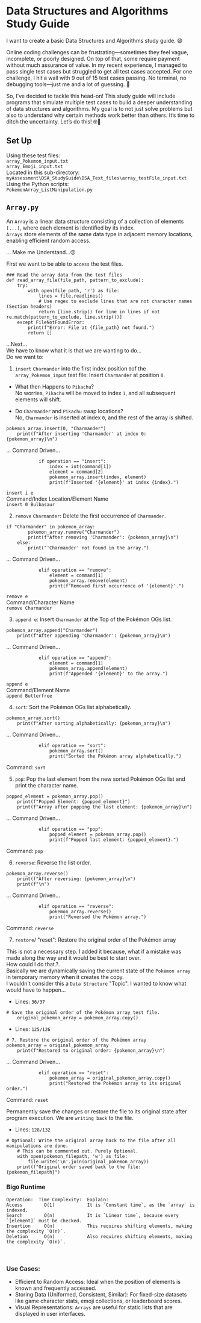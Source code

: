 # Data Structures and Algorithms Study Guide

I want to create a basic Data Structures and Algorithms study guide. 😄 <br>

Online coding challenges can be frustrating—sometimes they feel vague, incomplete, or poorly designed. On top of that, some require payment without much assurance of value. In my recent experience, I managed to pass single test cases but struggled to get all test cases accepted. For one challenge, I hit a wall with 9 out of 15 test cases passing. No terminal, no debugging tools—just me and a lot of guessing. 🥴 <br>

So, I’ve decided to tackle this head-on! This study guide will include programs that simulate multiple test cases to build a deeper understanding of data structures and algorithms. My goal is to not just solve problems but also to understand why certain methods work better than others. It’s time to ditch the uncertainty. Let’s do this! 🤓💪 <br>

## Set Up

Using these test files: <br>
`array_Pokemon_input.txt` <br>
`array_Emoji_input.txt` <br>
Located in this sub-directory: <br>
`myAssessment\DSA_StudyGuide\DSA_Text_files\array_testFile_input.txt` <br>
Using the Python scripts: <br>
`PokemonArray_ListManipulation.py` <br>

## `Array.py`

An `Array` is a linear data structure consisting of a collection of elements `[...]`, where each element is identified by its index. <br>
`Arrays` store elements of the same data type in adjacent memory locations, enabling efficient random access. <br>


... Make me Understand...🙃<br>

First we want to be able to `access` the test files. <br>

```
### Read the array data from the test files 
def read_array_file(file_path, pattern_to_exclude):
    try:
        with open(file_path, 'r') as file:
            lines = file.readlines()
            # Use regex to exclude lines that are not character names (Section headers)
            return [line.strip() for line in lines if not re.match(pattern_to_exclude, line.strip())]    
    except FileNotFoundError:
        print(f"Error: File at {file_path} not found.")
        return []
```

...Next... <br>
We have to know what it is that we are wanting to do... <br>
Do we want to: <br>

1. `insert` `Charmander` into the first index position `0`of the `array_Pokemon_input` test file: Insert `Charmander` at position `0`. <br>

- What then Happens to `Pikachu`? <br>
 No worries, `Pikachu` will be moved to index `1`, and all subsequent elements will shift. <br>

- Do `Charmander` and `Pikachu` swap locations?<br>
No, `Charmander` is inserted at index `0`, and the rest of the array is shifted.

```
pokemon_array.insert(0, "Charmander")
    print(f"After inserting 'Charmander' at index 0: {pokemon_array}\n")
```
... Command Driven...<br>

```
            if operation == "insert":
                index = int(command[1])
                element = command[2]
                pokemon_array.insert(index, element)
                print(f"Inserted '{element}' at index {index}.")
```
`insert i e`<br>
Command/Index Location/Element Name  <br>
`insert 0 Bulbasaur`

2. `remove` `Charmander`: Delete the first occurrence of `Charmander`. <br>

```
if "Charmander" in pokemon_array:
        pokemon_array.remove("Charmander")
        print(f"After removing 'Charmander': {pokemon_array}\n")
    else:
        print("'Charmander' not found in the array.")
```
... Command Driven...<br>

```
            elif operation == "remove":
                element = command[1]
                pokemon_array.remove(element)
                print(f"Removed first occurrence of '{element}'.")
```
`remove e`<br>
Command/Character Name  <br>
`remove Charmander` <br>

3. `append e`: Insert `Charmander` at the Top of the Pokémon OGs list. <br>

```
pokemon_array.append("Charmander")
    print(f"After appending 'Charmander': {pokemon_array}\n")
```

... Command Driven...<br>

```
            elif operation == "append":
                element = command[1]
                pokemon_array.append(element)
                print(f"Appended '{element}' to the array.")

```

`append e` <br>
Command/Element Name <br>
`append Butterfree` <br>


4. `sort`: Sort the Pokémon OGs list alphabetically. <br>

```
pokemon_array.sort()
    print(f"After sorting alphabetically: {pokemon_array}\n")
```

... Command Driven...<br>

```
            elif operation == "sort":
                pokemon_array.sort()
                print("Sorted the Pokémon array alphabetically.")
```
Command: `sort` <br>


5. `pop`: Pop the last element from the new sorted Pokémon OGs list and print the character name. <br>

```
popped_element = pokemon_array.pop()
    print(f"Popped Element: {popped_element}")
    print(f"Array after popping the last element: {pokemon_array}\n")
```

... Command Driven...<br>

```
            elif operation == "pop":
                popped_element = pokemon_array.pop()
                print(f"Popped last element: {popped_element}.")
```

Command: `pop` <br>

6. `reverse`: Reverse the list order. <br>

```
pokemon_array.reverse()
    print(f"After reversing: {pokemon_array}\n")
    print(f"\n")
```

... Command Driven...<br>

```
            elif operation == "reverse":
                pokemon_array.reverse()
                print("Reversed the Pokémon array.")
```
Command: `reverse` <br>

7. `restore`/ "reset": Restore the original order of the Pokémon array <br>

This is not a necessary step. I added it because, what if a mistake was made along the way and it would be best to start over. <br>
How could I do that.?. <br>
Basically we are dynamically saving the current state of the `Pokémon array` in temporary memory when it creates the copy. <br>
I wouldn't consider this a `Data Structure` "Topic". I wanted to know what would have to happen...<br>

- Lines: `36/37` <br>

```
# Save the original order of the Pokémon array test file.
    original_pokemon_array = pokemon_array.copy()
```

- Lines: `125/126`<br>

```
# 7. Restore the original order of the Pokémon array
pokemon_array = original_pokemon_array
    print(f"Restored to original order: {pokemon_array}\n")
```
... Command Driven...<br>

```
            elif operation == "reset":
                pokemon_array = original_pokemon_array.copy()
                print("Restored the Pokémon array to its original order.")
```

Command: `reset` <br>

Permanently save the changes or restore the file to its original state after program execution. We are `writing back` to the file. <br>

- Lines: `128/132` <br>

```
# Optional: Write the original array back to the file after all manipulations are done.
    # This can be commented out. Purely Optional.
    with open(pokemon_filepath, 'w') as file:
        file.write('\n'.join(original_pokemon_array))
    print(f"Original order saved back to the file: {pokemon_filepath}")
```

### Big`O` Runtime

```
Operation:	Time Complexity:  Explain:  
Access	      O(1)            It is `Constant time`, as the `array` is indexed.
Search	      O(n)            It is `Linear time`, because every `[element]` must be checked.
Insertion	  O(n)            This requires shifting elements, making the complexity `O(n)`.
Deletion	  O(n)            Also requires shifting elements, making the complexity `O(n)`.
```

<br>

### Use Cases:   <br>

- Efficient to Random Access: Ideal when the position of elements is known and frequently accessed. <br>
- Storing Data (Uniformed, Consistent, Similar): For fixed-size datasets like game character stats, emoji collections, or leaderboard scores. <br>
- Visual Representations: `Arrays` are useful for static lists that are displayed in user interfaces. <br>
